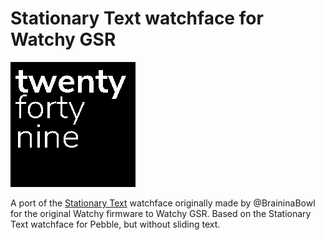 # Stationary Text watchface for Watchy GSR

![Stationary Text watchface](stationary.png)

A port of the [Stationary Text](https://github.com/BraininaBowl/Stationary-Text-for-Watchy) watchface originally made by @BraininaBowl for the original Watchy firmware to Watchy GSR. Based on the Stationary Text watchface for Pebble, but without sliding text.
